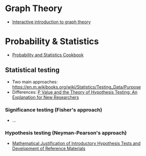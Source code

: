 # Graph Theory
- [Interactive introduction to graph theory](https://mrpandey.github.io/d3graphTheory/index.html)

# Probability & Statistics
- [Probability and Statistics Cookbook](http://statistics.zone/)


## Statistical testing
- Two main approaches: https://en.m.wikibooks.org/wiki/Statistics/Testing_Data/Purpose
- Differences: [P Value and the Theory of Hypothesis Testing: An Explanation for New Researchers](https://www.ncbi.nlm.nih.gov/pmc/articles/PMC2816758/#!po=34.2105)
### Significance testing (Fisher's approach)
- ...
### Hypothesis testing (Neyman-Pearson's approach)
- [Mathematical Justification of Introductory Hypothesis Tests and Development of Reference Materials](https://digitalcommons.usu.edu/cgi/viewcontent.cgi?httpsredir=1&article=1014&context=gradreports)

